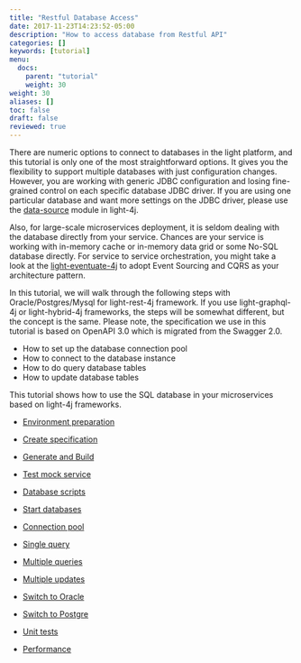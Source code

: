 ```yaml
---
title: "Restful Database Access"
date: 2017-11-23T14:23:52-05:00
description: "How to access database from Restful API"
categories: []
keywords: [tutorial]
menu:
  docs:
    parent: "tutorial"
    weight: 30
weight: 30
aliases: []
toc: false
draft: false
reviewed: true
---
```


There are numeric options to connect to databases in the light platform, and this tutorial is only one of the most straightforward options. It gives you the flexibility to support multiple databases with just configuration changes. However, you are working with generic JDBC configuration and losing fine-grained control on each specific database JDBC driver. If you are using one particular database and want more settings on the JDBC driver, please use the [data-source][] module in light-4j.

Also, for large-scale microservices deployment, it is seldom dealing with the database directly from your service. Chances are your service is working with in-memory cache or in-memory data grid or some No-SQL database directly. For service to service orchestration, you might take a look at the [light-eventuate-4j][] to adopt Event Sourcing and CQRS as your architecture pattern. 

In this tutorial, we will walk through the following steps with Oracle/Postgres/Mysql for light-rest-4j framework. If you use light-graphql-4j or light-hybrid-4j frameworks, the steps will be somewhat different, but the concept is the same. Please note, the specification we use in this tutorial is based on OpenAPI 3.0 which is migrated from the Swagger 2.0. 

* How to set up the database connection pool
* How to connect to the database instance
* How to do query database tables
* How to update database tables

This tutorial shows how to use the SQL database in your microservices based on light-4j frameworks. 

* [Environment preparation][]

* [Create specification][]

* [Generate and Build][]

* [Test mock service][]

* [Database scripts][]

* [Start databases][]

* [Connection pool][]

* [Single query][]

* [Multiple queries][]

* [Multiple updates][]

* [Switch to Oracle][]

* [Switch to Postgre][]

* [Unit tests][]

* [Performance][]

[Environment preparation]: /tutorial/rest/openapi/database/preparation/
[Create specification]: /tutorial/rest/openapi/database/specification/
[Generate and Build]: /tutorial/rest/openapi/database/generation/
[Test mock service]: /tutorial/rest/openapi/database/test/
[Database scripts]: /tutorial/rest/openapi/database/dbscripts/
[Start databases]: /tutorial/rest/openapi/database/startdb/
[Connection pool]: /tutorial/rest/openapi/database/connection-pool/
[Single query]: /tutorial/rest/openapi/database/single-query/
[Multiple queries]: /tutorial/rest/openapi/database/multiple-queries/
[Multiple updates]: /tutorial/rest/openapi/database/multiple-updates/
[Unit tests]: /tutorial/rest/openapi/database/unit-test/
[Performance]: /tutorial/rest/openapi/database/performance/
[data-source]: /concern/datasource/
[light-eventuate-4j]: /style/light-eventuate-4j/
[Switch to Oracle]: /tutorial/rest/openapi/database/oracle/
[Switch to Postgre]: /tutorial/rest/openapi/database/postgres/
